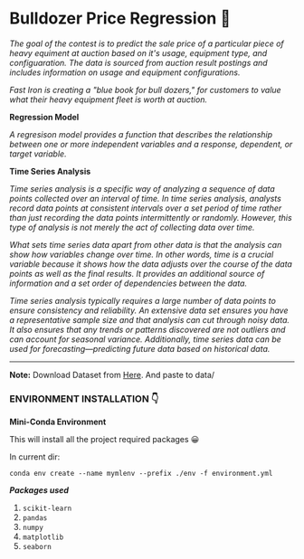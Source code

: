 # Bulldozer Price Regression 🚗

_The goal of the contest is to predict the sale price of a particular piece of heavy equiment at auction based on it's usage, equipment type, and configuaration. The data is sourced from auction result postings and includes information on usage and equipment configurations._

_Fast Iron is creating a "blue book for bull dozers," for customers to value what their heavy equipment fleet is worth at auction._

**Regression Model**

_A regresison model provides a function that describes the relationship between one or more independent variables and a response, dependent, or target variable._

**Time Series Analysis**

_Time series analysis is a specific way of analyzing a sequence of data points collected over an interval of time. In time series analysis, analysts record data points at consistent intervals over a set period of time rather than just recording the data points intermittently or randomly. However, this type of analysis is not merely the act of collecting data over time._

_What sets time series data apart from other data is that the analysis can show how variables change over time. In other words, time is a crucial variable because it shows how the data adjusts over the course of the data points as well as the final results. It provides an additional source of information and a set order of dependencies between the data._

_Time series analysis typically requires a large number of data points to ensure consistency and reliability. An extensive data set ensures you have a representative sample size and that analysis can cut through noisy data. It also ensures that any trends or patterns discovered are not outliers and can account for seasonal variance. Additionally, time series data can be used for forecasting—predicting future data based on historical data._

<hr>

**Note:** Download Dataset from [Here](https://github.com/mrdbourke/zero-to-mastery-ml/raw/master/data/bluebook-for-bulldozers.zip). And paste to data/

### ENVIRONMENT INSTALLATION 👇

**Mini-Conda Environment**

This will install all the project required packages 😀

In current dir:

    conda env create --name mymlenv --prefix ./env -f environment.yml

**_Packages used_**

1. `scikit-learn`
2. `pandas`
3. `numpy`
4. `matplotlib`
5. `seaborn`
